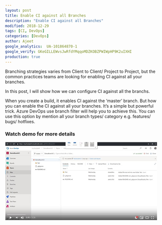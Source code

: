 ```yaml
---
layout: post
title: Enable CI against all Branches
description: "Enable CI against all Branches"
modified: 2018-12-29
tags: [CI, DevOps]
categories: [DevOps]
author: Ajeet
google_analytics:  UA-101864870-1
google_verify: GKeGILLEWvsJwRfdYMqqoMDZKOBZPWIWpHP9K2uIXHI
production: true
---
```




Branching strategies varies from Client to Client/ Project to Project, but the common practices teams are looking for enabling CI against all your branches. 

In this post, I will show how we can configure CI against all the branchs.
<!--more-->

When you create a build, it enables CI against the ‘master’ branch. But how you can enable the CI against all your branches. It’s a simple but powerful trick.
Azure DevOps use branch filter will help you to achieve this. You can use this option by mention all your branch types/ category e.g. features/ bugs/ hotfixes.

### Watch demo for more details
 [  ![](../images/others/enableci.JPG)](https://youtu.be/MXoU-U6SOX0)
        


